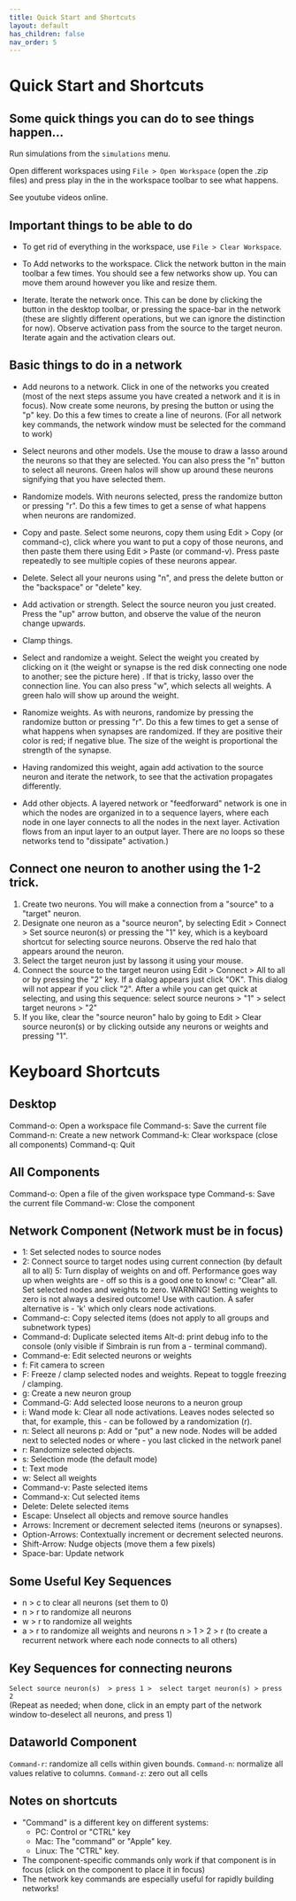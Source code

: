 ```yaml
---
title: Quick Start and Shortcuts
layout: default
has_children: false
nav_order: 5
---
```


# Quick Start and Shortcuts

## Some quick things you can do to see things happen...

Run simulations from the `simulations` menu.

Open different workspaces using `File > Open Workspace` (open the .zip files) and press play  in the in the workspace toolbar to see what happens.

See youtube videos online.

## Important things to be able to do

* To get rid of everything in the workspace, use `File > Clear Workspace`.

* To Add networks to the workspace. Click the network button  in the main toolbar a few times. You should see a few networks show up. You can move them around however you like and resize them. 

<!-- TODO -->
* Iterate. Iterate the network once. This can be done by clicking the  button in the desktop toolbar, or pressing the space-bar in the network (these are slightly different operations, but we can ignore the distinction for now). Observe activation pass from the source to the target neuron. Iterate again and the activation clears out.


## Basic things to do in a network

* Add neurons to a network. Click in one of the networks you created (most of the next steps assume you have created a network and it is in focus).  Now create some neurons, by presing the button or using the "p" key. Do this a few times to create a line of neurons. (For all network key commands, the network window must be selected for the command to work)

* Select neurons and other models. Use the mouse to draw a lasso around the neurons so that they are selected. You can also press the "n" button to select all neurons. Green halos will show up around these neurons signifying that you have selected them.

* Randomize models. With neurons selected, press the randomize button  or pressing "r". Do this a few times to get a sense of what happens when neurons are randomized.

* Copy and paste. Select some neurons, copy them using Edit > Copy (or command-c), click where you want to put a copy of those neurons, and then paste them there using Edit > Paste (or command-v). Press paste repeatedly to see multiple copies of these neurons appear.

* Delete. Select all your neurons using "n", and press the delete button  or the "backspace" or "delete" key.

* Add activation or strength. Select the source neuron you just created. Press the "up" arrow button, and observe the value of the neuron change upwards.

* Clamp things.


* Select and randomize a weight. Select the weight you created by clicking on it (the weight or synapse is the red disk connecting one node to another; see the picture here) . If that is tricky, lasso over the connection line. You can also press "w", which selects all weights. A green halo will show up around the weight. 

* Ranomize weights. As with neurons, randomize by pressing the randomize button  or pressing "r". Do this a few times to get a sense of what happens when synapses are randomized. If they are positive their color is red; if negative blue. The size of the weight is proportional the strength of the synapse.

<!-- Redo with network models  -->
* Having randomized this weight, again add activation to the source neuron and iterate the network, to see that the activation propagates differently.

* Add other objects. A layered network or "feedforward" network is one in which the nodes are organized in to a sequence layers, where each node in one layer connects to all the nodes in the next layer.  Activation flows from an input layer to an output layer.  There are no loops so these networks tend to "dissipate" activation.)

## Connect one neuron to another using the 1-2 trick.

1. Create two neurons. You will make a connection from a "source" to a "target" neuron.
1. Designate one neuron as a "source neuron",  by selecting Edit > Connect > Set source neuron(s) or pressing the "1" key, which is a keyboard shortcut for selecting source neurons. Observe the red halo that appears around the neuron.
1. Select the target neuron just by lassong it using your mouse.
1. Connect the source to the target neuron using Edit > Connect > All to all or by pressing the "2" key.   If a dialog appears just click "OK".  This dialog will not appear if you click "2".
    After a while you can get quick at selecting, and using this sequence:
    select source neurons > "1" > select target neurons > "2"
1. If you like, clear the "source neuron" halo by going to Edit  > Clear source neuron(s) or by clicking outside any neurons or weights and pressing "1".


<!-- 
Let's make a new network. Delete everything you've done up until now (press "a" to select all and delete to delete).
1. Make a row of neurons by pressing "P" a few times.

2. Copy and paste those neurons and move them right above the first neurons.

3. Repeat. You should now have three rows or "layers" of neurons.

4. Select the bottom row and make them source neurons using Edit  > Set source neuron(s) or by pressing the "1" key.

5. Select the middle row and connect using Edit > Connect  > All to all or by pressing the "2" key.

6. Now immediately make the middle row the new source neurons by pressing "1" while they are still selected

7. Select the final row and press "2" to connect.

8. Activate the bottom row by selecting those neurons and pressing the "R" button to randomize them.

9.Iterate the network a few times pressing the space-bar, to see activation propoagate through the network

## Make a recurrent network 

(A recurrent network is a network which contains "loops" or "cycles", in the sense that one can begin at some nodes, follow connections, and end up back at the same node.   Because activation can repeatly flow through the loops in recurrent networks, they can display interesting dynamics.)

1. Make a grid of neurons using Insert > Add Neurons... A dialog will show up asking you how many neurons you want to create. Say 9 and press OK.

2. Select all the neurons with "N"

3. Connect them all to themselves by pressing "1" then "2".   (This works because in step 2 they were designated as target neurons, and by pressing "1" they were designated as source neurons, and  pressing "2" connected all source to all target neurons).

4. Randomize the weights by first pressing "w" to select all weights, and then pressing "r" to randomize them.

5. Randomize the neurons by first pressing "n" to select all neurons, and then pressing "r" to randomize them.

6. Iterate the network using the spacebar. Observe the changing behavior. Periodically re-randomize the neurons using "N" followed by "R".

## Edit a few neurons

1. Select all the weights in your network by pressing "w" or using Select > Edit Selected Neurons

2. Double click one of the neurons, or use Edit > Edit Selected Neurons. A neuron dialog will show up allowing you to edit these neurons. Click on the More drop-down, and change the Clamped property to Yes.

3. Randomize the network and iterate it, and observe that the neurons whose update rule is clamped do not change.

## Edit weights

1. Select all the weights in your network by pressing "w" or using Select > Select All Weights.

2. Edit the weights using Edit > Edit Selected Synapse(s). A synapse dialog will show up allowing you to edit these weights. Change the learning rule to Hebbian.

3. Randomize everything by using Select > Select All or pressing "a" and then pressing "r" (this randomizes weights and neurons).

4. Press the play button . Periodically press "a" then "r" to re-randomize the network. Notice that the weights slowly change their size, becuse they are learning using the Hebb rule.

## Create a bar chart

Don't delete the network you just created. We will now graph its activity using a bar chart.

1. Add a bar chart to the workspace using Desktop Menu: Insert > New Plot > Bar Chart or by clicking on the plot menu button bar chart icon in the desktop toolbar and selecting "Bar Chart"

2. Connect the network to the bar-chart using the coupling manager.   Open the coupling manager using Couplings > Open Coupling Manager...  On the left side of the dialog under Producers select the network you created.  On the right side under Consumers select the bar chart you created.  Select all the neurons on the left and all the bars on the right, and click Add Couplings.

3. Iterate the workspace a few times the step button  , or run the workspace using the play button . While it's running periodically reset the network using select all and randomize ("A" then "R" while the network component is in focus), and observe the changing pattern in the bar chart.

# Examples

Here are some quick tutorials on how to do specific things in Simbrain.    The basics of building a network and other simple examples are covered in the quick-start.

## Plot the activation of a node over time with a time-series plot.

1) Create a neural network and a time series plot. 

2) Create  a coupling from a node in the neural network to a time series in the plot.   The easiest way to do this is as follows.  Right click on the node whose activation you want to plot, and in the context menu go to Send coupling to > TimeSeriesPlot1 > Series0.   (TimeSeriesPlot1 is the name of the time series plot. If you have multiple plots open it might be a different name.  Series0 is a particular time series in the plot.)   By repeating this for different nodes you can plot the activation of multiple neurons at once.  If you want to add more time series beyond the default 5, click "add" in the time series component. 

3) Now run your simulation and you should see a plot of the changing activation of the neuron.  For some purposes it helps to turn "auto range" off in the time series preferences, and manually set  upper and lower bounds.


## Plot the activation of a set of nodes using a projection plot and the coupling manager

(There are other ways to do this, some of them simpler in some cases, but this technique also shows you how to use the coupling manager).  This assumes a network component is open in the desktop.

1) Open a projection plot.  To do this either press on the plot button in the desktop toolbar, which opens up a drop down menu with different plot components, or use the menu Insert > New Plot >...  Then select projection plot.  The will add a projection plot to your desktop with a default name like "Projection 1".

2) Open the coupling manager using the Couplings > Open Coupling Manager button.

3) On the left panel of the coupling manager, use the top drop down box (which allows you to select components) to select the network whose activity you want to plot.

4) On right panel of the coupling manager, select the plot component you added to the desktop in step 1, e.g. "Projection 1".

5) In the left panel, highlight rows corresponding the neurons whose activity you are interested in plotting (do this by clicking on rows while holding the shift key down).   Neurons are labelled by ids.  To find the neurons' ids in the network window you can hover over them and look at the tooltip.

6) In the right panel of the coupling manager,  highlight all the "dimension" attributes either using the mouse or by pressing command-a while that panel is in focus.

7) Click "add couplings" at the bottom of the coupling manager window.
Now when you run the workspace each new network state should produce a point in the projection plot.

Note that if you plot more than 25 neurons you will have to add more dimensions to the projection plot using the add dimension button in the projection plot, or the menu Edit > Set dimensions...   If you use less than 25 neurons you don't have to reset the projection plot but you can if you'd like.

## Train a backprop network on a pattern association task

1) Create a backprop network, using the menu Insert > Insert Network > Backprop

2) Enter a topology (a layout for the network) in the dialog that appears.   For example, enter "4,5,4" for a backprop network with 4 input nodes, 5 hidden layer nodes, and 4 output nodes.

3) Now you have to create some a training set: set of input vectors and a set of target vectors which you want the network to associate.    To do either double click on the backprop tab or  right-click on it and select "Edit / Train Backprop...". 

4) In the input data and target data tabs, edit the cells of the tables to create a pattern assocation task.  Row 1 of input will be associated with row 1 of target, row 2 with row 2, etc.

5) Now all that's left to do is to actually train the network.  To do this,  go to the train tab and press the run button.   This runs the algorithm, which adjusts the weights to try to achieve the desired input output mapping.   As the trainer runs, the error should go down.  Once the error gets to an acceptable level (often something below .1), press the stop button.  If you have trouble getting a low value you can press the randomize button and try again. Note: Depending on the associate task you set up in step 4 you may not be able to achieve a sufficiently low error value.

7) Now you can test your network to see how well it did.  To do this go to the test data tab, and click the test row button.  This will send each row of data to the network.   The target data you trained it on should appear with each click of the test row button. -->

# Keyboard Shortcuts

## Desktop

Command-o: Open a workspace file
Command-s: Save the current file
Command-n: Create a new network
Command-k: Clear workspace (close all components)
Command-q: Quit

## All Components

Command-o: Open a file of the given workspace type
Command-s: Save the current file
Command-w: Close the component

## Network Component (Network must be in focus)

- 1: Set selected nodes to source nodes
- 2: Connect source to target nodes using current connection (by default all to all)
5: Turn display of weights on and off. Performance goes way up when weights are - off so this is a good one to know!
c: "Clear" all. Set selected nodes and weights to zero. WARNING! Setting weights to zero is not always a desired outcome! Use with caution. A safer alternative is - 'k' which only clears node activations.
- Command-c: Copy selected items (does not apply to all groups and subnetwork types)
- Command-d: Duplicate selected items
Alt-d: print debug info to the console (only visible if Simbrain is run from a - terminal command).
- Command-e: Edit selected neurons or weights
- f: Fit camera to screen
- F: Freeze / clamp selected nodes and weights. Repeat to toggle freezing / clamping.
- g: Create a new neuron group
- Command-G: Add selected loose neurons to a neuron group
- i: Wand mode
k: Clear all node activations. Leaves nodes selected so that, for example, this - can be followed by a randomization (r).
- n: Select all neurons
p: Add or "put" a new node. Nodes will be added next to selected nodes or where - you last clicked in the network panel
- r: Randomize selected objects.
- s: Selection mode (the default mode)
- t: Text mode
- w: Select all weights
- Command-v: Paste selected items
- Command-x: Cut selected items
- Delete: Delete selected items
- Escape: Unselect all objects and remove source handles
- Arrows: Increment or decrement selected items (neurons or synapses).
- Option-Arrows: Contextually increment or decrement selected neurons.
- Shift-Arrow: Nudge objects (move them a few pixels)
- Space-bar: Update network

## Some Useful Key Sequences

- n > c   to clear all neurons (set them to 0)
- n > r    to randomize all neurons
- w > r   to randomize all weights
- a > r   to randomize all weights and neurons
n > 1 > 2  > r (to create a recurrent network where each node connects to all others)

## Key Sequences for connecting neurons

`Select source neuron(s)  > press 1 >  select target neuron(s) > press 2`  
(Repeat as needed; when done, click in an empty part of the network window to-deselect all neurons, and press 1)

## Dataworld Component

`Command-r`: randomize all cells within given bounds.
`Command-n`: normalize all values relative to columns.
`Command-z`: zero out all cells

## Notes on shortcuts

* "Command" is a different key on different systems:
    * PC: Control or "CTRL" key
    * Mac: The "command" or "Apple" key.
    * Linux: The "CTRL" key.
* The component-specific commands only work if that component is in focus (click on the component to place it in focus)
* The network key commands are especially useful for rapidly building networks!
